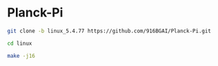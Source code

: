 # Planck-Pi

```bash
git clone -b linux_5.4.77 https://github.com/916BGAI/Planck-Pi.git
```

```bash
cd linux
```


```bash
make -j16
```
